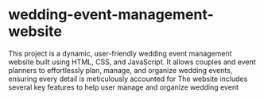 # wedding-event-management-website
This project is a dynamic, user-friendly wedding event management website built using HTML, CSS, and JavaScript. It allows couples and event planners to effortlessly plan, manage, and organize wedding events, ensuring every detail is meticulously accounted for  The website includes several key features to help user manage and organize wedding event
